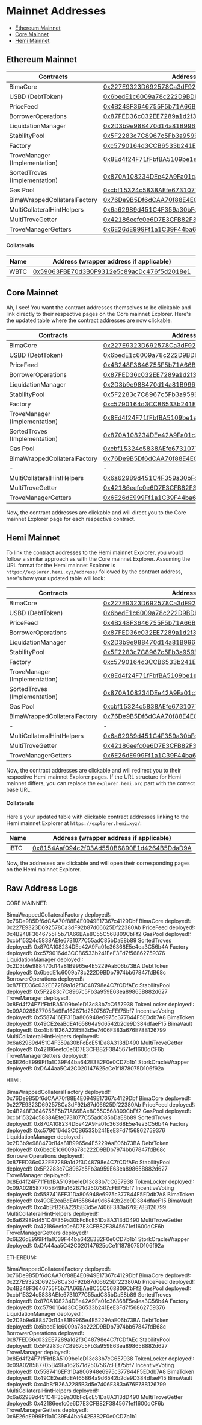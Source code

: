 # Mainnet Addresses

- [Ethereum Mainnet](#Ethereum-mainnet)
- [Core Mainnet](#Core-mainnet)
- [Hemi Mainnet](#Hemi-mainnet)

## Ethereum Mainnet

| Contracts                     | Address                                    |
| ----------------------------- | ------------------------------------------ |
| BimaCore                      | [0x227E9323D692578Ca3dF92b87d06625Df22380Ab](https://etherscan.io/address/0x227E9323D692578Ca3dF92b87d06625Df22380Ab) |
| USBD (DebtToken)              | [0x6bedE1c6009a78c222D9BDb7974bb67847fdB68c](https://etherscan.io/address/0x6bedE1c6009a78c222D9BDb7974bb67847fdB68c) |
| PriceFeed                     | [0x4B248F3646755F5b71A66BAe8C55C568809CbFf2](https://etherscan.io/address/0x4B248F3646755F5b71A66BAe8C55C568809CbFf2) |
| BorrowerOperations            | [0x87FED36c032EE7289a1d2f3C48798e4C7fCDfAEc](https://etherscan.io/address/0x87FED36c032EE7289a1d2f3C48798e4C7fCDfAEc) |
| LiquidationManager            | [0x2D3b9e988470d14a81B9965e4E5229AaE06b73BA](https://etherscan.io/address/0x2D3b9e988470d14a81B9965e4E5229AaE06b73BA) |
| StabilityPool                 | [0x5F2283c7C8967c5Fb3a959E63ea89865B882d627](https://etherscan.io/address/0x5F2283c7C8967c5Fb3a959E63ea89865B882d627) |
| Factory                       | [0xc5790164d3CCB6533b241EeE3Fd7f56862759376](https://etherscan.io/address/0xc5790164d3CCB6533b241EeE3Fd7f56862759376) |
| TroveManager (Implementation) | [0x8Ed4f24F71fFbfBA5109be1eD13c83b7cC657938](https://etherscan.io/address/0x8Ed4f24F71fFbfBA5109be1eD13c83b7cC657938) |
| SortedTroves (Implementation) | [0x870A108234DEe42A9Fa01c36368E5e4ea3C56b4A](https://etherscan.io/address/0x870A108234DEe42A9Fa01c36368E5e4ea3C56b4A) |
| Gas Pool                      | [0xcbf15324c5838AEfe6731077C55adC85bDaE8b89](https://etherscan.io/address/0xcbf15324c5838AEfe6731077C55adC85bDaE8b89) |
| BimaWrappedCollateralFactory  | [0x76De9B5Df6dCAA70f88E4E0949E17367c4129Dbf](https://etherscan.io/address/0x76De9B5Df6dCAA70f88E4E0949E17367c4129Dbf) |
| MultiCollateralHintHelpers    | [0x6a62989d451C4F359a30bFcEcE51Da8A313dD490](https://etherscan.io/address/0x6a62989d451C4F359a30bFcEcE51Da8A313dD490) |
| MultiTroveGetter              | [0x42186eefc0e6D7E3CFB82F3845671ef1600dCF6b](https://etherscan.io/address/0x42186eefc0e6D7E3CFB82F3845671ef1600dCF6b) |
| TroveManagerGetters           | [0x6E26dE999Ff1a1C39F44ba642E3B2F0e0CD7b1b1](https://etherscan.io/address/0x6E26dE999Ff1a1C39F44ba642E3B2F0e0CD7b1b1) |

#### Collaterals

| Name | Address (wrapper address if applicable)    | TroveManager                               | Oracle                                     |
| ---- | ------------------------------------------ | ------------------------------------------ | ------------------------------------------ |
| WBTC | [0x59063FBE70d3B0F9312e5c89acDc476f5d2018e1](https://etherscan.io/address/0x59063FBE70d3B0F9312e5c89acDc476f5d2018e1) | [0xa20c3DC27C8c1A1aDC92E3b443607914Ed800FF2](https://etherscan.io/address/0xa20c3DC27C8c1A1aDC92E3b443607914Ed800FF2) | [0xF4030086522a5bEEa4988F8cA5B36dbC97BeE88c](https://etherscan.io/address/0xF4030086522a5bEEa4988F8cA5B36dbC97BeE88c) |

## Core Mainnet

Ah, I see! You want the contract addresses themselves to be clickable and link directly to their respective pages on the Core mainnet Explorer. Here's the updated table where the contract addresses are now clickable:

| Contracts                     | Address                                    |
| ----------------------------- | ------------------------------------------ |
| BimaCore                      | [0x227E9323D692578Ca3dF92b87d06625Df22380Ab](https://scan.coredao.org/address/0x227E9323D692578Ca3dF92b87d06625Df22380Ab) |
| USBD (DebtToken)              | [0x6bedE1c6009a78c222D9BDb7974bb67847fdB68c](https://scan.coredao.org/address/0x6bedE1c6009a78c222D9BDb7974bb67847fdB68c) |
| PriceFeed                     | [0x4B248F3646755F5b71A66BAe8C55C568809CbFf2](https://scan.coredao.org/address/0x4B248F3646755F5b71A66BAe8C55C568809CbFf2) |
| BorrowerOperations            | [0x87FED36c032EE7289a1d2f3C48798e4C7fCDfAEc](https://scan.coredao.org/address/0x87FED36c032EE7289a1d2f3C48798e4C7fCDfAEc) |
| LiquidationManager            | [0x2D3b9e988470d14a81B9965e4E5229AaE06b73BA](https://scan.coredao.org/address/0x2D3b9e988470d14a81B9965e4E5229AaE06b73BA) |
| StabilityPool                 | [0x5F2283c7C8967c5Fb3a959E63ea89865B882d627](https://scan.coredao.org/address/0x5F2283c7C8967c5Fb3a959E63ea89865B882d627) |
| Factory                       | [0xc5790164d3CCB6533b241EeE3Fd7f56862759376](https://scan.coredao.org/address/0xc5790164d3CCB6533b241EeE3Fd7f56862759376) |
| TroveManager (Implementation) | [0x8Ed4f24F71fFbfBA5109be1eD13c83b7cC657938](https://scan.coredao.org/address/0x8Ed4f24F71fFbfBA5109be1eD13c83b7cC657938) |
| SortedTroves (Implementation) | [0x870A108234DEe42A9Fa01c36368E5e4ea3C56b4A](https://scan.coredao.org/address/0x870A108234DEe42A9Fa01c36368E5e4ea3C56b4A) |
| Gas Pool                      | [0xcbf15324c5838AEfe6731077C55adC85bDaE8b89](https://scan.coredao.org/address/0xcbf15324c5838AEfe6731077C55adC85bDaE8b89) |
| BimaWrappedCollateralFactory  | [0x76De9B5Df6dCAA70f88E4E0949E17367c4129Dbf](https://scan.coredao.org/address/0x76De9B5Df6dCAA70f88E4E0949E17367c4129Dbf) |
| -                             | -                                          |
| MultiCollateralHintHelpers    | [0x6a62989d451C4F359a30bFcEcE51Da8A313dD490](https://scan.coredao.org/address/0x6a62989d451C4F359a30bFcEcE51Da8A313dD490) |
| MultiTroveGetter              | [0x42186eefc0e6D7E3CFB82F3845671ef1600dCF6b](https://scan.coredao.org/address/0x42186eefc0e6D7E3CFB82F3845671ef1600dCF6b) |
| TroveManagerGetters           | [0x6E26dE999Ff1a1C39F44ba642E3B2F0e0CD7b1b1](https://scan.coredao.org/address/0x6E26dE999Ff1a1C39F44ba642E3B2F0e0CD7b1b1) |

Now, the contract addresses are clickable and will direct you to the Core mainnet Explorer page for each respective contract.

## Hemi Mainnet

To link the contract addresses to the Hemi mainnet Explorer, you would follow a similar approach as with the Core mainnet Explorer. Assuming the URL format for the Hemi mainnet Explorer is `https://explorer.hemi.xyz/address/` followed by the contract address, here's how your updated table will look:

| Contracts                     | Address                                    |
| ----------------------------- | ------------------------------------------ |
| BimaCore                      | [0x227E9323D692578Ca3dF92b87d06625Df22380Ab](https://explorer.hemi.xyz/address/0x227E9323D692578Ca3dF92b87d06625Df22380Ab) |
| USBD (DebtToken)              | [0x6bedE1c6009a78c222D9BDb7974bb67847fdB68c](https://explorer.hemi.xyz/address/0x6bedE1c6009a78c222D9BDb7974bb67847fdB68c) |
| PriceFeed                     | [0x4B248F3646755F5b71A66BAe8C55C568809CbFf2](https://explorer.hemi.xyz/address/0x4B248F3646755F5b71A66BAe8C55C568809CbFf2) |
| BorrowerOperations            | [0x87FED36c032EE7289a1d2f3C48798e4C7fCDfAEc](https://explorer.hemi.xyz/address/0x87FED36c032EE7289a1d2f3C48798e4C7fCDfAEc) |
| LiquidationManager            | [0x2D3b9e988470d14a81B9965e4E5229AaE06b73BA](https://explorer.hemi.xyz/address/0x2D3b9e988470d14a81B9965e4E5229AaE06b73BA) |
| StabilityPool                 | [0x5F2283c7C8967c5Fb3a959E63ea89865B882d627](https://explorer.hemi.xyz/address/0x5F2283c7C8967c5Fb3a959E63ea89865B882d627) |
| Factory                       | [0xc5790164d3CCB6533b241EeE3Fd7f56862759376](https://explorer.hemi.xyz/address/0xc5790164d3CCB6533b241EeE3Fd7f56862759376) |
| TroveManager (Implementation) | [0x8Ed4f24F71fFbfBA5109be1eD13c83b7cC657938](https://explorer.hemi.xyz/address/0x8Ed4f24F71fFbfBA5109be1eD13c83b7cC657938) |
| SortedTroves (Implementation) | [0x870A108234DEe42A9Fa01c36368E5e4ea3C56b4A](https://explorer.hemi.xyz/address/0x870A108234DEe42A9Fa01c36368E5e4ea3C56b4A) |
| Gas Pool                      | [0xcbf15324c5838AEfe6731077C55adC85bDaE8b89](https://explorer.hemi.xyz/address/0xcbf15324c5838AEfe6731077C55adC85bDaE8b89) |
| BimaWrappedCollateralFactory  | [0x76De9B5Df6dCAA70f88E4E0949E17367c4129Dbf](https://explorer.hemi.xyz/address/0x76De9B5Df6dCAA70f88E4E0949E17367c4129Dbf) |
| -                             | -                                          |
| MultiCollateralHintHelpers    | [0x6a62989d451C4F359a30bFcEcE51Da8A313dD490](https://explorer.hemi.xyz/address/0x6a62989d451C4F359a30bFcEcE51Da8A313dD490) |
| MultiTroveGetter              | [0x42186eefc0e6D7E3CFB82F3845671ef1600dCF6b](https://explorer.hemi.xyz/address/0x42186eefc0e6D7E3CFB82F3845671ef1600dCF6b) |
| TroveManagerGetters           | [0x6E26dE999Ff1a1C39F44ba642E3B2F0e0CD7b1b1](https://explorer.hemi.xyz/address/0x6E26dE999Ff1a1C39F44ba642E3B2F0e0CD7b1b1) |

Now, the contract addresses are clickable and will redirect you to their respective Hemi mainnet Explorer pages. If the URL structure for Hemi mainnet differs, you can replace the `explorer.hemi.org` part with the correct base URL.

#### Collaterals

Here's your updated table with clickable contract addresses linking to the Hemi mainnet Explorer at `https://explorer.hemi.xyz/`:

| Name | Address (wrapper address if applicable)    | TroveManager                               | Oracle                                     |
| ---- | ------------------------------------------ | ------------------------------------------ | ------------------------------------------ |
| iBTC | [0x8154Aaf094c2f03Ad550B6890E1d4264B5DdaD9A](https://explorer.hemi.xyz/address/0x8154Aaf094c2f03Ad550B6890E1d4264B5DdaD9A) | [0x35052fFc80c2c681eAb675488394A40DCEb61823](https://explorer.hemi.xyz/address/0x35052fFc80c2c681eAb675488394A40DCEb61823) | [0xDA44aa5C42C020147625cCe1f1878075D106f92a](https://explorer.hemi.xyz/address/0xDA44aa5C42C020147625cCe1f1878075D106f92a) |

Now, the addresses are clickable and will open their corresponding pages on the Hemi mainnet Explorer.

## Raw Address Logs

CORE MAINNET:

BimaWrappedCollateralFactory deployed!: 0x76De9B5Df6dCAA70f88E4E0949E17367c4129Dbf
BimaCore deployed!: 0x227E9323D692578Ca3dF92b87d06625Df22380Ab
PriceFeed deployed!: 0x4B248F3646755F5b71A66BAe8C55C568809CbFf2
GasPool deployed!: 0xcbf15324c5838AEfe6731077C55adC85bDaE8b89
SortedTroves deployed!: 0x870A108234DEe42A9Fa01c36368E5e4ea3C56b4A
Factory deployed!: 0xc5790164d3CCB6533b241EeE3Fd7f56862759376
LiquidationManager deployed!: 0x2D3b9e988470d14a81B9965e4E5229AaE06b73BA
DebtToken deployed!: 0x6bedE1c6009a78c222D9BDb7974bb67847fdB68c
BorrowerOperations deployed!: 0x87FED36c032EE7289a1d2f3C48798e4C7fCDfAEc
StabilityPool deployed!: 0x5F2283c7C8967c5Fb3a959E63ea89865B882d627
TroveManager deployed!: 0x8Ed4f24F71fFbfBA5109be1eD13c83b7cC657938
TokenLocker deployed!: 0x09A028587705B49Fa162671d2507567cFEf75bf7
IncentiveVoting deployed!: 0x5587416EF31Da806948e6975c377844F5EDdb7A8
BimaToken deployed!: 0x49CE2eaBdEAf65864a9d6542b2de9D384dfaeF15
BimaVault deployed!: 0xc4bBfB26A2285B3d5e7406F383a676E78B126799
MultiCollateralHintHelpers deployed!: 0x6a62989d451C4F359a30bFcEcE51Da8A313dD490
MultiTroveGetter deployed!: 0x42186eefc0e6D7E3CFB82F3845671ef1600dCF6b
TroveManagerGetters deployed!: 0x6E26dE999Ff1a1C39F44ba642E3B2F0e0CD7b1b1
StorkOracleWrapper deployed!: 0xDA44aa5C42C020147625cCe1f1878075D106f92a

HEMI:

BimaWrappedCollateralFactory deployed!: 0x76De9B5Df6dCAA70f88E4E0949E17367c4129Dbf
BimaCore deployed!: 0x227E9323D692578Ca3dF92b87d06625Df22380Ab
PriceFeed deployed!: 0x4B248F3646755F5b71A66BAe8C55C568809CbFf2
GasPool deployed!: 0xcbf15324c5838AEfe6731077C55adC85bDaE8b89
SortedTroves deployed!: 0x870A108234DEe42A9Fa01c36368E5e4ea3C56b4A
Factory deployed!: 0xc5790164d3CCB6533b241EeE3Fd7f56862759376
LiquidationManager deployed!: 0x2D3b9e988470d14a81B9965e4E5229AaE06b73BA
DebtToken deployed!: 0x6bedE1c6009a78c222D9BDb7974bb67847fdB68c
BorrowerOperations deployed!: 0x87FED36c032EE7289a1d2f3C48798e4C7fCDfAEc
StabilityPool deployed!: 0x5F2283c7C8967c5Fb3a959E63ea89865B882d627
TroveManager deployed!: 0x8Ed4f24F71fFbfBA5109be1eD13c83b7cC657938
TokenLocker deployed!: 0x09A028587705B49Fa162671d2507567cFEf75bf7
IncentiveVoting deployed!: 0x5587416EF31Da806948e6975c377844F5EDdb7A8
BimaToken deployed!: 0x49CE2eaBdEAf65864a9d6542b2de9D384dfaeF15
BimaVault deployed!: 0xc4bBfB26A2285B3d5e7406F383a676E78B126799
MultiCollateralHintHelpers deployed!: 0x6a62989d451C4F359a30bFcEcE51Da8A313dD490
MultiTroveGetter deployed!: 0x42186eefc0e6D7E3CFB82F3845671ef1600dCF6b
TroveManagerGetters deployed!: 0x6E26dE999Ff1a1C39F44ba642E3B2F0e0CD7b1b1
StorkOracleWrapper deployed!: 0xDA44aa5C42C020147625cCe1f1878075D106f92a

ETHEREUM:

BimaWrappedCollateralFactory deployed!: 0x76De9B5Df6dCAA70f88E4E0949E17367c4129Dbf
BimaCore deployed!: 0x227E9323D692578Ca3dF92b87d06625Df22380Ab
PriceFeed deployed!: 0x4B248F3646755F5b71A66BAe8C55C568809CbFf2
GasPool deployed!: 0xcbf15324c5838AEfe6731077C55adC85bDaE8b89
SortedTroves deployed!: 0x870A108234DEe42A9Fa01c36368E5e4ea3C56b4A
Factory deployed!: 0xc5790164d3CCB6533b241EeE3Fd7f56862759376
LiquidationManager deployed!: 0x2D3b9e988470d14a81B9965e4E5229AaE06b73BA
DebtToken deployed!: 0x6bedE1c6009a78c222D9BDb7974bb67847fdB68c
BorrowerOperations deployed!: 0x87FED36c032EE7289a1d2f3C48798e4C7fCDfAEc
StabilityPool deployed!: 0x5F2283c7C8967c5Fb3a959E63ea89865B882d627
TroveManager deployed!: 0x8Ed4f24F71fFbfBA5109be1eD13c83b7cC657938
TokenLocker deployed!: 0x09A028587705B49Fa162671d2507567cFEf75bf7
IncentiveVoting deployed!: 0x5587416EF31Da806948e6975c377844F5EDdb7A8
BimaToken deployed!: 0x49CE2eaBdEAf65864a9d6542b2de9D384dfaeF15
BimaVault deployed!: 0xc4bBfB26A2285B3d5e7406F383a676E78B126799
MultiCollateralHintHelpers deployed!: 0x6a62989d451C4F359a30bFcEcE51Da8A313dD490
MultiTroveGetter deployed!: 0x42186eefc0e6D7E3CFB82F3845671ef1600dCF6b
TroveManagerGetters deployed!: 0x6E26dE999Ff1a1C39F44ba642E3B2F0e0CD7b1b1
